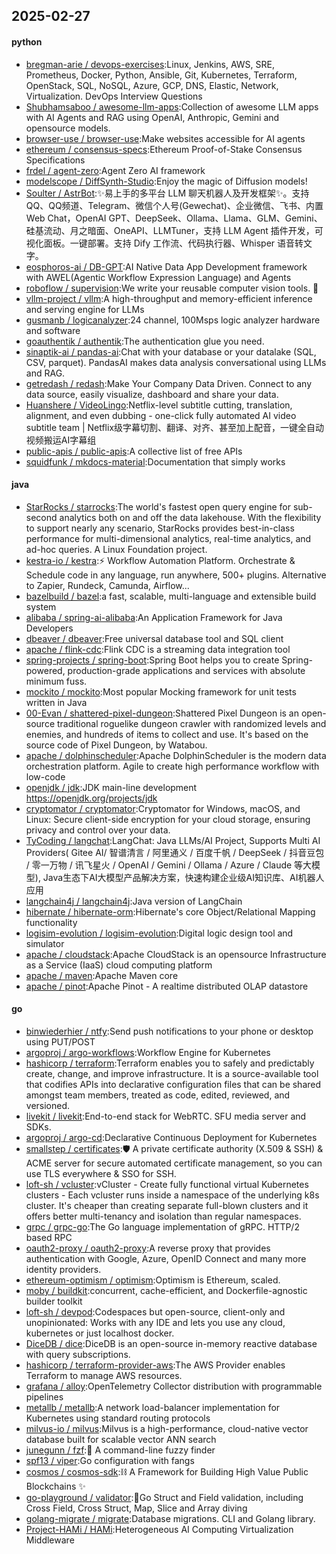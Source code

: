 ## 2025-02-27

#### python
* [bregman-arie / devops-exercises](https://github.com/bregman-arie/devops-exercises):Linux, Jenkins, AWS, SRE, Prometheus, Docker, Python, Ansible, Git, Kubernetes, Terraform, OpenStack, SQL, NoSQL, Azure, GCP, DNS, Elastic, Network, Virtualization. DevOps Interview Questions
* [Shubhamsaboo / awesome-llm-apps](https://github.com/Shubhamsaboo/awesome-llm-apps):Collection of awesome LLM apps with AI Agents and RAG using OpenAI, Anthropic, Gemini and opensource models.
* [browser-use / browser-use](https://github.com/browser-use/browser-use):Make websites accessible for AI agents
* [ethereum / consensus-specs](https://github.com/ethereum/consensus-specs):Ethereum Proof-of-Stake Consensus Specifications
* [frdel / agent-zero](https://github.com/frdel/agent-zero):Agent Zero AI framework
* [modelscope / DiffSynth-Studio](https://github.com/modelscope/DiffSynth-Studio):Enjoy the magic of Diffusion models!
* [Soulter / AstrBot](https://github.com/Soulter/AstrBot):✨易上手的多平台 LLM 聊天机器人及开发框架✨。支持 QQ、QQ频道、Telegram、微信个人号(Gewechat)、企业微信、飞书、内置 Web Chat，OpenAI GPT、DeepSeek、Ollama、Llama、GLM、Gemini、硅基流动、月之暗面、OneAPI、LLMTuner，支持 LLM Agent 插件开发，可视化面板。一键部署。支持 Dify 工作流、代码执行器、Whisper 语音转文字。
* [eosphoros-ai / DB-GPT](https://github.com/eosphoros-ai/DB-GPT):AI Native Data App Development framework with AWEL(Agentic Workflow Expression Language) and Agents
* [roboflow / supervision](https://github.com/roboflow/supervision):We write your reusable computer vision tools. 💜
* [vllm-project / vllm](https://github.com/vllm-project/vllm):A high-throughput and memory-efficient inference and serving engine for LLMs
* [gusmanb / logicanalyzer](https://github.com/gusmanb/logicanalyzer):24 channel, 100Msps logic analyzer hardware and software
* [goauthentik / authentik](https://github.com/goauthentik/authentik):The authentication glue you need.
* [sinaptik-ai / pandas-ai](https://github.com/sinaptik-ai/pandas-ai):Chat with your database or your datalake (SQL, CSV, parquet). PandasAI makes data analysis conversational using LLMs and RAG.
* [getredash / redash](https://github.com/getredash/redash):Make Your Company Data Driven. Connect to any data source, easily visualize, dashboard and share your data.
* [Huanshere / VideoLingo](https://github.com/Huanshere/VideoLingo):Netflix-level subtitle cutting, translation, alignment, and even dubbing - one-click fully automated AI video subtitle team | Netflix级字幕切割、翻译、对齐、甚至加上配音，一键全自动视频搬运AI字幕组
* [public-apis / public-apis](https://github.com/public-apis/public-apis):A collective list of free APIs
* [squidfunk / mkdocs-material](https://github.com/squidfunk/mkdocs-material):Documentation that simply works

#### java
* [StarRocks / starrocks](https://github.com/StarRocks/starrocks):The world's fastest open query engine for sub-second analytics both on and off the data lakehouse. With the flexibility to support nearly any scenario, StarRocks provides best-in-class performance for multi-dimensional analytics, real-time analytics, and ad-hoc queries. A Linux Foundation project.
* [kestra-io / kestra](https://github.com/kestra-io/kestra):⚡ Workflow Automation Platform. Orchestrate & Schedule code in any language, run anywhere, 500+ plugins. Alternative to Zapier, Rundeck, Camunda, Airflow...
* [bazelbuild / bazel](https://github.com/bazelbuild/bazel):a fast, scalable, multi-language and extensible build system
* [alibaba / spring-ai-alibaba](https://github.com/alibaba/spring-ai-alibaba):An Application Framework for Java Developers
* [dbeaver / dbeaver](https://github.com/dbeaver/dbeaver):Free universal database tool and SQL client
* [apache / flink-cdc](https://github.com/apache/flink-cdc):Flink CDC is a streaming data integration tool
* [spring-projects / spring-boot](https://github.com/spring-projects/spring-boot):Spring Boot helps you to create Spring-powered, production-grade applications and services with absolute minimum fuss.
* [mockito / mockito](https://github.com/mockito/mockito):Most popular Mocking framework for unit tests written in Java
* [00-Evan / shattered-pixel-dungeon](https://github.com/00-Evan/shattered-pixel-dungeon):Shattered Pixel Dungeon is an open-source traditional roguelike dungeon crawler with randomized levels and enemies, and hundreds of items to collect and use. It's based on the source code of Pixel Dungeon, by Watabou.
* [apache / dolphinscheduler](https://github.com/apache/dolphinscheduler):Apache DolphinScheduler is the modern data orchestration platform. Agile to create high performance workflow with low-code
* [openjdk / jdk](https://github.com/openjdk/jdk):JDK main-line development https://openjdk.org/projects/jdk
* [cryptomator / cryptomator](https://github.com/cryptomator/cryptomator):Cryptomator for Windows, macOS, and Linux: Secure client-side encryption for your cloud storage, ensuring privacy and control over your data.
* [TyCoding / langchat](https://github.com/TyCoding/langchat):LangChat: Java LLMs/AI Project, Supports Multi AI Providers( Gitee AI/ 智谱清言 / 阿里通义 / 百度千帆 / DeepSeek / 抖音豆包 / 零一万物 / 讯飞星火 / OpenAI / Gemini / Ollama / Azure / Claude 等大模型), Java生态下AI大模型产品解决方案，快速构建企业级AI知识库、AI机器人应用
* [langchain4j / langchain4j](https://github.com/langchain4j/langchain4j):Java version of LangChain
* [hibernate / hibernate-orm](https://github.com/hibernate/hibernate-orm):Hibernate's core Object/Relational Mapping functionality
* [logisim-evolution / logisim-evolution](https://github.com/logisim-evolution/logisim-evolution):Digital logic design tool and simulator
* [apache / cloudstack](https://github.com/apache/cloudstack):Apache CloudStack is an opensource Infrastructure as a Service (IaaS) cloud computing platform
* [apache / maven](https://github.com/apache/maven):Apache Maven core
* [apache / pinot](https://github.com/apache/pinot):Apache Pinot - A realtime distributed OLAP datastore

#### go
* [binwiederhier / ntfy](https://github.com/binwiederhier/ntfy):Send push notifications to your phone or desktop using PUT/POST
* [argoproj / argo-workflows](https://github.com/argoproj/argo-workflows):Workflow Engine for Kubernetes
* [hashicorp / terraform](https://github.com/hashicorp/terraform):Terraform enables you to safely and predictably create, change, and improve infrastructure. It is a source-available tool that codifies APIs into declarative configuration files that can be shared amongst team members, treated as code, edited, reviewed, and versioned.
* [livekit / livekit](https://github.com/livekit/livekit):End-to-end stack for WebRTC. SFU media server and SDKs.
* [argoproj / argo-cd](https://github.com/argoproj/argo-cd):Declarative Continuous Deployment for Kubernetes
* [smallstep / certificates](https://github.com/smallstep/certificates):🛡️ A private certificate authority (X.509 & SSH) & ACME server for secure automated certificate management, so you can use TLS everywhere & SSO for SSH.
* [loft-sh / vcluster](https://github.com/loft-sh/vcluster):vCluster - Create fully functional virtual Kubernetes clusters - Each vcluster runs inside a namespace of the underlying k8s cluster. It's cheaper than creating separate full-blown clusters and it offers better multi-tenancy and isolation than regular namespaces.
* [grpc / grpc-go](https://github.com/grpc/grpc-go):The Go language implementation of gRPC. HTTP/2 based RPC
* [oauth2-proxy / oauth2-proxy](https://github.com/oauth2-proxy/oauth2-proxy):A reverse proxy that provides authentication with Google, Azure, OpenID Connect and many more identity providers.
* [ethereum-optimism / optimism](https://github.com/ethereum-optimism/optimism):Optimism is Ethereum, scaled.
* [moby / buildkit](https://github.com/moby/buildkit):concurrent, cache-efficient, and Dockerfile-agnostic builder toolkit
* [loft-sh / devpod](https://github.com/loft-sh/devpod):Codespaces but open-source, client-only and unopinionated: Works with any IDE and lets you use any cloud, kubernetes or just localhost docker.
* [DiceDB / dice](https://github.com/DiceDB/dice):DiceDB is an open-source in-memory reactive database with query subscriptions.
* [hashicorp / terraform-provider-aws](https://github.com/hashicorp/terraform-provider-aws):The AWS Provider enables Terraform to manage AWS resources.
* [grafana / alloy](https://github.com/grafana/alloy):OpenTelemetry Collector distribution with programmable pipelines
* [metallb / metallb](https://github.com/metallb/metallb):A network load-balancer implementation for Kubernetes using standard routing protocols
* [milvus-io / milvus](https://github.com/milvus-io/milvus):Milvus is a high-performance, cloud-native vector database built for scalable vector ANN search
* [junegunn / fzf](https://github.com/junegunn/fzf):🌸 A command-line fuzzy finder
* [spf13 / viper](https://github.com/spf13/viper):Go configuration with fangs
* [cosmos / cosmos-sdk](https://github.com/cosmos/cosmos-sdk):⛓️ A Framework for Building High Value Public Blockchains ✨
* [go-playground / validator](https://github.com/go-playground/validator):💯Go Struct and Field validation, including Cross Field, Cross Struct, Map, Slice and Array diving
* [golang-migrate / migrate](https://github.com/golang-migrate/migrate):Database migrations. CLI and Golang library.
* [Project-HAMi / HAMi](https://github.com/Project-HAMi/HAMi):Heterogeneous AI Computing Virtualization Middleware
